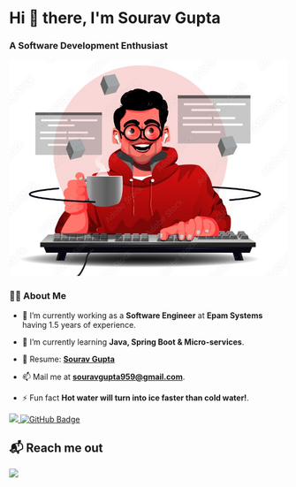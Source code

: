 <h1 align="left"> Hi 👋 there, I'm Sourav Gupta</h1>
<h3 align="left">A Software Development Enthusiast</h3>
<img src="./sourav-home.jpg" />

### 🙋‍♂️ About Me

- 🔭 I’m currently working as a **Software Engineer** at **Epam Systems** having 1.5 years of experience.
 
- 🌱 I’m currently learning **Java, Spring Boot & Micro-services**.

- 💼 Resume: <a href="https://drive.google.com/file/d/1lxg0XzgtnfwFDeXgn8-I5UliXo_Yb21z/view?usp=sharing"><b>Sourav Gupta</b></a>

- 📫 Mail me at **souravgupta959@gmail.com**.

- ⚡ Fun fact **Hot water will turn into ice faster than cold water!**.

<p align="left">
<a href="https://github.com/sourav959/github-profile-views-counter">
    <img src="https://komarev.com/ghpvc/?username=sourav959">
</a> <a href="https://github.com/sourav959?tab=followers"><img src="https://img.shields.io/github/followers/sourav959?label=Followers&style=social" alt="GitHub Badge"></a>
</p>

## 📬 Reach me out
<p align="left">
<a href ="https://www.linkedin.com/in/sourav959/"><img src="https://img.icons8.com/fluent/48/000000/linkedin.png"/></a>
</p>

<!--
**sourav959/sourav959** is a ✨ _special_ ✨ repository because its `README.md` (this file) appears on your GitHub profile.

Here are some ideas to get you started:

- 🔭 I’m currently working on ...
- 🌱 I’m currently learning ...
- 👯 I’m looking to collaborate on ...
- 🤔 I’m looking for help with ...
- 💬 Ask me about ...
- 📫 How to reach me: ...
- 😄 Pronouns: ...
- ⚡ Fun fact: ...
-->
